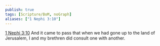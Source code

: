 ```yaml
---
publish: true
tags: [Scripture/BoM, noGraph]
aliases: ["1 Nephi 3:10"]
---
```

[1 Nephi 3:10](https://churchofjesuschrist.org/study/scriptures/bofm/1-ne/3?lang=eng&id=p10#p10) And it came to pass that when we had gone up to the land of Jerusalem, I and my brethren did consult one with another.

